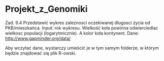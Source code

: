 # Projekt_z_Genomiki

Zad. 9.4
Przedstawić wykres zaleznosci oczekiwanej dlugosci zycia od PKB/mieszkańca. Input: rok wykresu. Wielkość koła powinna odwierciedlac wielkosc populacji (logarytmicznie). A kolor koła kontynent. Dane: http://www.gapminder.org/data/

Aby wczytać dane, wystarczy umieścić je w tym samym folderze, w którym będzie znajdować się plik R-owski.
